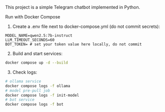 This project is a simple Telegram chatbot implemented in Python.

Run with Docker Compose

1) Create a .env file next to docker-compose.yml (do not commit secrets):

```
MODEL_NAME=qwen2.5:7b-instruct
LLM_TIMEOUT_SECONDS=60
BOT_TOKEN= # set your token value here locally, do not commit
```

2) Build and start services:

```bash
docker compose up -d --build
```

3) Check logs:

```bash
# ollama service
docker compose logs -f ollama
# model pre-pull job
docker compose logs -f init-model
# bot service
docker compose logs -f bot
```

